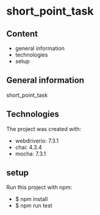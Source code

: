 # short_point_task

## Content
* general information
* technologies
* setup
## General information
short_point_task
## Technologies
The project was created with:
* webdriverio: 7.3.1
* chai: 4.3.4
* mocha: 7.3.1
## setup
Run this project with npm:

* $ npm install
* $ npm run test
